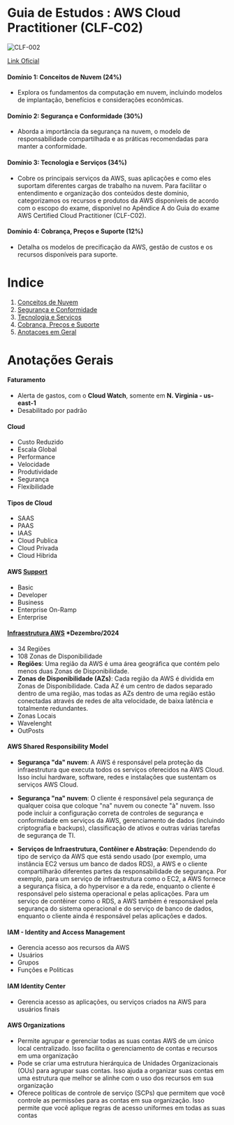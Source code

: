 
# Guia de Estudos : AWS Cloud Practitioner (CLF‐C02)

![CLF-002](https://d1.awsstatic.com/certification/badges/AWS-Certified-Cloud-Practitioner_badge_150x150.17da917fbddc5383838d9f8209d2030c8d99f31e.png)


[Link Oficial](https://aws.amazon.com/pt/certification/certified-cloud-practitioner/)

#### Domínio 1: Conceitos de Nuvem (24%)
- Explora os fundamentos da computação em nuvem, incluindo modelos de implantação, benefícios e considerações econômicas.
#### Domínio 2: Segurança e Conformidade (30%)
- Aborda a importância da segurança na nuvem, o modelo de responsabilidade compartilhada e as práticas recomendadas para manter a conformidade.
#### Domínio 3: Tecnologia e Serviços (34%)
- Cobre os principais serviços da AWS, suas aplicações e como eles suportam diferentes cargas de trabalho na nuvem. Para facilitar o entendimento e organização dos conteúdos deste domínio, categorizamos os recursos e produtos da AWS disponíveis de acordo com o escopo do exame, disponível no Apêndice A do Guia do exame AWS Certified Cloud Practitioner (CLF-C02).
#### Domínio 4: Cobrança, Preços e Suporte (12%)
- Detalha os modelos de precificação da AWS, gestão de custos e os recursos disponíveis para suporte.


# Indice
1. [Conceitos de Nuvem](ConceitosdeNuvem.md)
2. [Segurança e Conformidade](SegurançaeConformidade.md)
3. [Tecnologia e Serviços](TecnologiaeServiços.md)
4. [Cobrança, Preços e Suporte](CobrançaPreçoseSuporte.md)
5. [Anotacoes em Geral](geral.md)

# Anotações Gerais 

#### Faturamento 
- Alerta de gastos, com o **Cloud Watch**, somente em **N. Virginia - us-east-1**
- Desabilitado por padrão 

#### Cloud
- Custo Reduzido 
- Escala Global
- Performance
- Velocidade
- Produtividade
- Segurança
- Flexibilidade 

#### Tipos de Cloud
- SAAS
- PAAS
- IAAS
- Cloud Publica
- Cloud Privada
- Cloud Hibrida

#### AWS [Support](https://aws.amazon.com/pt/premiumsupport/plans/)
- Basic 
- Developer
- Business
- Enterprise On-Ramp
- Enterprise

#### [Infraestrutura AWS](https://aws.amazon.com/pt/about-aws/global-infrastructure/) *Dezembro/2024
- 34 Regiões
- 108 Zonas de Disponibilidade
- **Regiões**: Uma região da AWS é uma área geográfica que contém pelo menos duas Zonas de Disponibilidade.
- **Zonas de Disponibilidade (AZs)**: Cada região da AWS é dividida em Zonas de Disponibilidade. Cada AZ é um centro de dados separado dentro de uma região, mas todas as AZs dentro de uma região estão conectadas através de redes de alta velocidade, de baixa latência e totalmente redundantes. 
- Zonas Locais
- Wavelenght
- OutPosts

#### AWS Shared Responsibility Model
- **Segurança "da" nuvem**: A AWS é responsável pela proteção da infraestrutura que executa todos os serviços oferecidos na AWS Cloud. Isso inclui hardware, software, redes e instalações que sustentam os serviços AWS Cloud.

- **Segurança "na" nuvem**: O cliente é responsável pela segurança de qualquer coisa que coloque "na" nuvem ou conecte "à" nuvem. Isso pode incluir a configuração correta de controles de segurança e conformidade em serviços da AWS, gerenciamento de dados (incluindo criptografia e backups), classificação de ativos e outras várias tarefas de segurança de TI.

- **Serviços de Infraestrutura, Contêiner e Abstração**: Dependendo do tipo de serviço da AWS que está sendo usado (por exemplo, uma instância EC2 versus um banco de dados RDS), a AWS e o cliente compartilharão diferentes partes da responsabilidade de segurança. Por exemplo, para um serviço de infraestrutura como o EC2, a AWS fornece a segurança física, a do hypervisor e a da rede, enquanto o cliente é responsável pelo sistema operacional e pelas aplicações. Para um serviço de contêiner como o RDS, a AWS também é responsável pela segurança do sistema operacional e do serviço de banco de dados, enquanto o cliente ainda é responsável pelas aplicações e dados.

#### IAM - Identity and Access Management
- Gerencia acesso aos recursos da AWS
- Usuários
- Grupos
- Funções e Politicas

#### IAM Identity Center
- Gerencia acesso as aplicações, ou serviços criados na AWS para usuários finais

#### AWS Organizations
- Permite agrupar e gerenciar todas as suas contas AWS de um único local centralizado. Isso facilita o gerenciamento de contas e recursos em uma organização
-  Pode se criar uma estrutura hierárquica de Unidades Organizacionais (OUs) para agrupar suas contas. Isso ajuda a organizar suas contas em uma estrutura que melhor se alinhe com o uso dos recursos em sua organização
- Oferece políticas de controle de serviço (SCPs) que permitem que você controle as permissões para as contas em sua organização. Isso permite que você aplique regras de acesso uniformes em todas as suas contas







